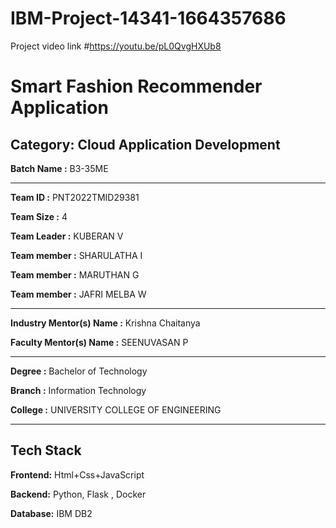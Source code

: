 # IBM-Project-14341-1664357686
Project video link #https://youtu.be/pL0QvgHXUb8

# Smart Fashion Recommender Application


## Category: Cloud Application Development


**Batch Name :** B3-35ME

---

**Team ID :** PNT2022TMID29381

**Team Size :** 4

**Team Leader :** KUBERAN V

**Team member :** SHARULATHA I

**Team member :** MARUTHAN G

**Team member :** JAFRI MELBA W

---
**Industry Mentor(s) Name :** Krishna Chaitanya

**Faculty Mentor(s) Name :** SEENUVASAN P

---

**Degree	:**	
Bachelor of Technology

**Branch	:**
Information Technology

**College	:**	
UNIVERSITY COLLEGE OF ENGINEERING 

---

## Tech Stack

**Frontend:** Html+Css+JavaScript

**Backend:** Python, Flask , Docker

**Database:** IBM DB2

